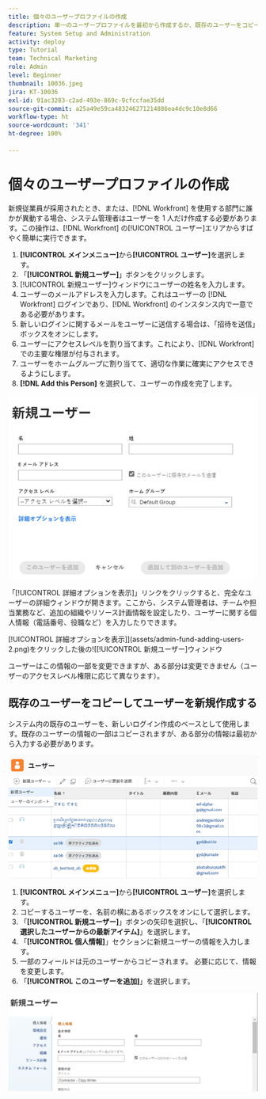 ```yaml
---
title: 個々のユーザープロファイルの作成
description: 単一のユーザープロファイルを最初から作成するか、既存のユーザーをコピーして、ユーザーを追加する方法を説明します。
feature: System Setup and Administration
activity: deploy
type: Tutorial
team: Technical Marketing
role: Admin
level: Beginner
thumbnail: 10036.jpeg
jira: KT-10036
exl-id: 91ac3283-c2ad-493e-869c-9cfccfae35dd
source-git-commit: a25a49e59ca483246271214886ea4dc9c10e8d66
workflow-type: ht
source-wordcount: '341'
ht-degree: 100%

---
```


# 個々のユーザープロファイルの作成

新規従業員が採用されたとき、または、[!DNL Workfront] を使用する部門に誰かが異動する場合、システム管理者はユーザーを 1 人だけ作成する必要があります。この操作は、[!DNL Workfront] の[!UICONTROL ユーザー]エリアからすばやく簡単に実行できます。

1. **[!UICONTROL メインメニュー]**&#x200B;から&#x200B;**[!UICONTROL ユーザー]**&#x200B;を選択します。
1. 「**[!UICONTROL 新規ユーザー]**」ボタンをクリックします。
1. [!UICONTROL 新規ユーザー]ウィンドウにユーザーの姓名を入力します。
1. ユーザーのメールアドレスを入力します。これはユーザーの [!DNL Workfront] ログインであり、[!DNL Workfront] のインスタンス内で一意である必要があります。
1. 新しいログインに関するメールをユーザーに送信する場合は、「招待を送信」ボックスをオンにします。
1. ユーザーにアクセスレベルを割り当てます。これにより、[!DNL Workfront] での主要な権限が付与されます。
1. ユーザーをホームグループに割り当てて、適切な作業に確実にアクセスできるようにします。
1. **[!DNL Add this Person]** を選択して、ユーザーの作成を完了します。

![[!UICONTROL 新規ユーザー]ウィンドウ](assets/admin-fund-adding-users-1.png)

「[!UICONTROL 詳細オプションを表示]」リンクをクリックすると、完全なユーザーの詳細ウィンドウが開きます。ここから、システム管理者は、チームや担当業務など、追加の組織やリソース計画情報を設定したり、ユーザーに関する個人情報（電話番号、役職など）を入力したりできます。

[!UICONTROL 詳細オプションを表示]](assets/admin-fund-adding-users-2.png)をクリックした後の![[!UICONTROL 新規ユーザー]ウィンドウ

ユーザーはこの情報の一部を変更できますが、ある部分は変更できません（ユーザーのアクセスレベル権限に応じて異なります）。

## 既存のユーザーをコピーしてユーザーを新規作成する

システム内の既存のユーザーを、新しいログイン作成のベースとして使用します。既存のユーザーの情報の一部はコピーされますが、ある部分の情報は最初から入力する必要があります。

![新規ユーザードロップダウンメニュー](assets/admin-fund-adding-users-3.png)

1. **[!UICONTROL メインメニュー]**&#x200B;から&#x200B;**[!UICONTROL ユーザー]**&#x200B;を選択します。
1. コピーするユーザーを、名前の横にあるボックスをオンにして選択します。
1. 「**[!UICONTROL 新規ユーザー]**」ボタンの矢印を選択し、「**[!UICONTROL 選択したユーザーからの最新アイテム]**」を選択します。
1. 「**[!UICONTROL 個人情報]**」セクションに新規ユーザーの情報を入力します。
1. 一部のフィールドは元のユーザーからコピーされます。 必要に応じて、情報を変更します。
1. 「**[!UICONTROL このユーザーを追加]**」を選択します。

![[!UICONTROL 新規ユーザー]ウィンドウ](assets/admin-fund-adding-users-4.png)

<!--
Learn more URLs
Add users
-->
